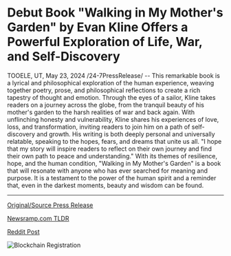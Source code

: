 # Debut Book "Walking in My Mother's Garden" by Evan Kline Offers a Powerful Exploration of Life, War, and Self-Discovery

TOOELE, UT, May 23, 2024 /24-7PressRelease/ -- This remarkable book is a lyrical and philosophical exploration of the human experience, weaving together poetry, prose, and philosophical reflections to create a rich tapestry of thought and emotion. Through the eyes of a sailor, Kline takes readers on a journey across the globe, from the tranquil beauty of his mother's garden to the harsh realities of war and back again.  With unflinching honesty and vulnerability, Kline shares his experiences of love, loss, and transformation, inviting readers to join him on a path of self-discovery and growth. His writing is both deeply personal and universally relatable, speaking to the hopes, fears, and dreams that unite us all.  "I hope that my story will inspire readers to reflect on their own journey and find their own path to peace and understanding."  With its themes of resilience, hope, and the human condition, "Walking in My Mother's Garden" is a book that will resonate with anyone who has ever searched for meaning and purpose. It is a testament to the power of the human spirit and a reminder that, even in the darkest moments, beauty and wisdom can be found. 

---

[Original/Source Press Release](https://www.24-7pressrelease.com/press-release/511133/debut-book-walking-in-my-mothers-garden-by-evan-kline-offers-a-powerful-exploration-of-life-war-and-self-discovery)
                    

[Newsramp.com TLDR](None) 



[Reddit Post](https://www.reddit.com/r/BookNews/comments/1cymsw1/new_book_walking_in_my_mothers_garden_takes/) 



![Blockchain Registration](https://cdn.newsramp.app/24-7PressRelease/qrcode/245/23/smogCe26.webp)
